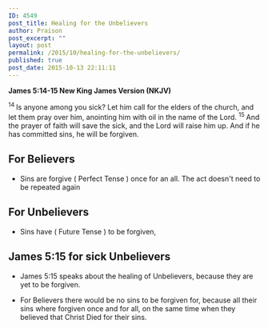 ```yaml
---
ID: 4549
post_title: Healing for the Unbelievers
author: Praison
post_excerpt: ""
layout: post
permalink: /2015/10/healing-for-the-unbelievers/
published: true
post_date: 2015-10-13 22:11:11
---
```

<strong><span class="passage-display-bcv">James 5:14-15
</span><span class="passage-display-version">New King James Version (NKJV)</span></strong>

<span id="en-NKJV-30369" class="text Jas-5-14"><sup class="versenum">14 </sup>Is anyone among you sick? Let him call for the elders of the church, and let them pray over him, anointing him with oil in the name of the Lord. </span><span id="en-NKJV-30370" class="text Jas-5-15"><sup class="versenum">15 </sup>And the prayer of faith will save the sick, and the Lord will raise him up. And if he has committed sins, he will be forgiven.</span>
<h2>For Believers</h2>
<ul>
	<li>Sins are forgive ( Perfect Tense ) once for an all. The act doesn't need to be repeated again</li>
</ul>
<h2>For Unbelievers</h2>
<ul>
	<li>Sins have ( Future Tense ) to be forgiven,</li>
</ul>
<h2>James 5:15 for sick Unbelievers</h2>
<ul>
	<li>James 5:15 speaks about the healing of Unbelievers, because they are yet to be forgiven.</li>
</ul>
<ul>
	<li>For Believers there would be no sins to be forgiven for, because all their sins where forgiven once and for all, on the same time when they believed that Christ Died for their sins.</li>
</ul>
